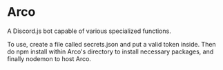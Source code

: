 # Arco
A Discord.js bot capable of various specialized functions.

To use, create a file called secrets.json and put a valid token inside.
Then do npm install within Arco's directory to install necessary packages, and finally nodemon to host Arco.
